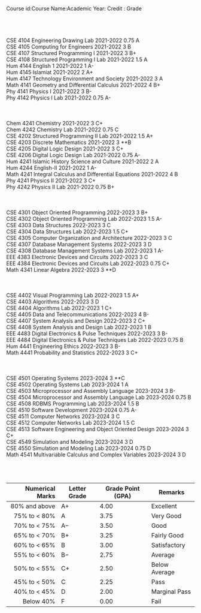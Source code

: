 </br>
</br>
</br>
</br>
Course id:Course Name:Academic Year: Credit : Grade
</br>
</br>
</br>
</br>
</br>
CSE 4104 Engineering Drawing Lab	2021-2022	0.75	A
</br>
CSE 4105 Computing for Engineers	2021-2022	3	B
</br>
CSE 4107 Structured Programming I	   2021-2022	3	B+
</br>
CSE 4108 Structured Programming I Lab	  2021-2022	1.5	A
</br>
Hum 4144 English 1	2021-2022	1	A-
</br>
Hum 4145 Islamiat	2021-2022	2	A+
</br>
Hum 4147 Technology Environment and Society	2021-2022	3	A
</br>
Math 4141 Geometry and Differential Calculus	2021-2022	4	B+
</br>
Phy 4141 Physics I	  2021-2022	3	B-
</br>
Phy 4142 Physics I Lab	   2021-2022	0.75	A-
</br>
</br>
</br>
</br>
Chem 4241 Chemistry	2021-2022	3	C+
</br>
Chem 4242 Chemistry Lab	2021-2022	0.75	C
</br>
CSE 4202 Structured Programming II Lab	  2021-2022	1.5	A+
</br>
CSE 4203 Discrete Mathematics	2021-2022	3	**B
</br>
CSE 4205 Digital Logic Design	2021-2022	3	C+
</br>
CSE 4206 Digital Logic Design Lab	2021-2022	0.75	A-
</br>
Hum 4241 Islamic History Science and Culture	2021-2022	2	A
</br>
Hum 4244 English-II	  2021-2022	1	A-
</br>
Math 4241 Integral Calculus and Differential Equations	2021-2022	4	B
</br>
Phy 4241 Physics II	  2021-2022	3	C+
</br>
Phy 4242 Physics II Lab	  2021-2022	0.75	B+
</br>
</br>
</br>
</br>
CSE 4301 Object Oriented Programming	2022-2023	3	B+
</br>
CSE 4302 Object Oriented Programming Lab	2022-2023	1.5	A-
</br>
CSE 4303 Data Structures	2022-2023	3	C
</br>
CSE 4304 Data Structures Lab	2022-2023	1.5	C+
</br>
CSE 4305 Computer Organization and Architecture	2022-2023	3	C
</br>
CSE 4307 Database Management Systems	2022-2023	3	D
</br>
CSE 4308 Database Management Systems Lab	2022-2023	1	A-
</br>
EEE 4383 Electronic Devices and Circuits	2022-2023	3	C
</br>
EEE 4384 Electronic Devices and Circuits Lab	2022-2023	0.75	C+
</br>
Math 4341 Linear Algebra	2022-2023	3	**D
</br>
</br>
</br>
</br>
CSE 4402 Visual Programming Lab	2022-2023	1.5	A+
</br>
CSE 4403 Algorithms	2022-2023	3	D
</br>
CSE 4404 Algorithms Lab	2022-2023	1	C+
</br>
CSE 4405 Data and Telecommunications	2022-2023	4	B-
</br>
CSE 4407 System Analysis and Design	2022-2023	2	C+
</br>
CSE 4408 System Analysis and Design Lab	2022-2023	1	B
</br>
EEE 4483 Digital Electronics & Pulse Techniques	2022-2023	3	B-
</br>
EEE 4484 Digital Electronics & Pulse Techniques Lab	2022-2023	0.75	B
</br>
Hum 4441 Engineering Ethics	2022-2023	3	B-
</br>
Math 4441 Probability and Statistics	2022-2023	3	C+
</br>
</br>
</br>
</br>
CSE 4501 Operating Systems	2023-2024	3	**C
</br>
CSE 4502 Operating Systems Lab	2023-2024	1	A
</br>
CSE 4503 Microprocessor and Assembly Language	2023-2024	3	B-
</br>
CSE 4504 Microprocessor and Assembly Language Lab	2023-2024	0.75	B
</br>
CSE 4508 RDBMS Programming Lab	2023-2024	1.5	B
</br>
CSE 4510 Software Development	2023-2024	0.75	A-
</br>
CSE 4511 Computer Networks	2023-2024	3	C
</br>
CSE 4512 Computer Networks Lab	2023-2024	1.5	C
</br>
CSE 4513 Software Engineering and Object Oriented Design	2023-2024	3	C+
</br>
CSE 4549 Simulation and Modeling	2023-2024	3	D
</br>
CSE 4550 Simulation and Modeling Lab	2023-2024	0.75	D
</br>
Math 4541 Multivariable Calculus and Complex Variables	2023-2024	3	D
</br>
</br>
</br>
</br>


| **Numerical Marks** | **Letter Grade** | **Grade Point (GPA)** | **Remarks**   |
| ------------------: | ---------------- | --------------------- | ------------- |
|       80% and above | A+               | 4.00                  | Excellent     |
|        75% to < 80% | A                | 3.75                  | Very Good     |
|        70% to < 75% | A−               | 3.50                  | Good          |
|        65% to < 70% | B+               | 3.25                  | Fairly Good   |
|        60% to < 65% | B                | 3.00                  | Satisfactory  |
|        55% to < 60% | B−               | 2.75                  | Average       |
|        50% to < 55% | C+               | 2.50                  | Below Average |
|        45% to < 50% | C                | 2.25                  | Pass          |
|        40% to < 45% | D                | 2.00                  | Marginal Pass |
|           Below 40% | F                | 0.00                  | Fail          |

